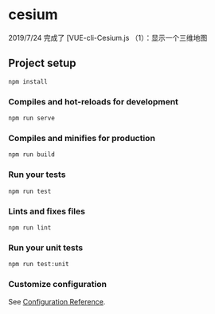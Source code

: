 # cesium

2019/7/24 
完成了 [VUE-cli-Cesium.js （1）：显示一个三维地图[](https://juejin.im/post/5d3843a86fb9a07f0c46c4e1)


## Project setup
```
npm install
```

### Compiles and hot-reloads for development
```
npm run serve
```

### Compiles and minifies for production
```
npm run build
```

### Run your tests
```
npm run test
```

### Lints and fixes files
```
npm run lint
```

### Run your unit tests
```
npm run test:unit
```

### Customize configuration
See [Configuration Reference](https://cli.vuejs.org/config/).
